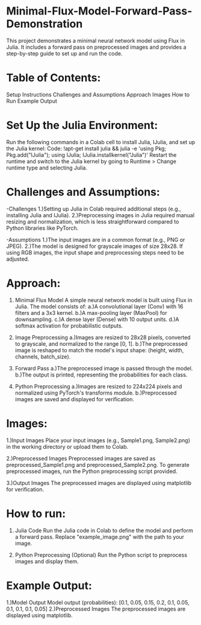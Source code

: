 # Minimal-Flux-Model-Forward-Pass-Demonstration
This project demonstrates a minimal neural network model using Flux in Julia. It includes a forward pass on preprocessed images and provides a step-by-step guide to set up and run the code.


# Table of Contents:
Setup Instructions
Challenges and Assumptions
Approach
Images
How to Run
Example Output

# Set Up the Julia Environment:

Run the following commands in a Colab cell to install Julia, IJulia, and set up the Julia kernel:
Code: !apt-get install julia && julia -e 'using Pkg; Pkg.add("IJulia"); using IJulia; IJulia.installkernel("Julia")'
Restart the runtime and switch to the Julia kernel by going to Runtime > Change runtime type and selecting Julia.

# Challenges and Assumptions:

-Challenges
1.)Setting up Julia in Colab required additional steps (e.g., installing Julia and IJulia).
2.)Preprocessing images in Julia required manual resizing and normalization, which is less straightforward compared to Python libraries like PyTorch.

-Assumptions
1.)The input images are in a common format (e.g., PNG or JPEG).
2.)The model is designed for grayscale images of size 28x28. If using RGB images, the input shape and preprocessing steps need to be adjusted.

# Approach:

1. Minimal Flux Model
A simple neural network model is built using Flux in Julia.
The model consists of:
a.)A convolutional layer (Conv) with 16 filters and a 3x3 kernel.
b.)A max-pooling layer (MaxPool) for downsampling.
c.)A dense layer (Dense) with 10 output units.
d.)A softmax activation for probabilistic outputs.

2. Image Preprocessing
a.)Images are resized to 28x28 pixels, converted to grayscale, and normalized to the range [0, 1].
b.)The preprocessed image is reshaped to match the model's input shape: (height, width, channels, batch_size).

3. Forward Pass
a.)The preprocessed image is passed through the model.
b.)The output is printed, representing the probabilities for each class.

4. Python Preprocessing
a.)Images are resized to 224x224 pixels and normalized using PyTorch's transforms module.
b.)Preprocessed images are saved and displayed for verification.


# Images:
1.)Input Images
Place your input images (e.g., Sample1.png, Sample2.png) in the working directory or upload them to Colab.

2.)Preprocessed Images
Preprocessed images are saved as preprocessed_Sample1.png and preprocessed_Sample2.png.
To generate preprocessed images, run the Python preprocessing script provided.

3.)Output Images
The preprocessed images are displayed using matplotlib for verification.


# How to run:
1. Julia Code
Run the Julia code in Colab to define the model and perform a forward pass.
Replace "example_image.png" with the path to your image.

2. Python Preprocessing (Optional)
Run the Python script to preprocess images and display them.


# Example Output:
1.)Model Output
Model output (probabilities): [0.1, 0.05, 0.15, 0.2, 0.1, 0.05, 0.1, 0.1, 0.1, 0.05]
2.)Preprocessed Images
The preprocessed images are displayed using matplotlib.
